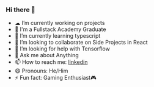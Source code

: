 ### Hi there 👋



- ☁ I’m currently working on projects
- 🚀 I'm a Fullstack Academy Graduate
- 🤖 I’m currently learning typescript
- 👯 I’m looking to collaborate on Side Projects in React
- 🤔 I’m looking for help with Tensorflow
- 💬 Ask me about Anything
- 📫 How to reach me: [linkedin](https://www.linkedin.com/in/k-gumbs/)
- 😄 Pronouns: He/Him
- ⚡ Fun fact: Gaming Enthusiast🎮
